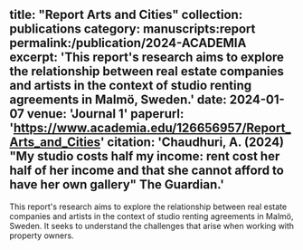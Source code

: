 
title: "Report Arts and Cities"
collection: publications 
category: manuscripts:report 
permalink:/publication/2024-ACADEMIA 
excerpt: 'This report's research aims to explore the relationship between real estate companies and artists in the context of studio renting agreements in Malmö, Sweden.' 
date: 2024-01-07 
venue: 'Journal 1'
paperurl: 'https://www.academia.edu/126656957/Report_Arts_and_Cities'
citation: 'Chaudhuri, A. (2024) "My studio costs half my income: rent cost her half of her 
income and that she cannot afford to have her own gallery" The Guardian.'
---
This report's research aims to explore the relationship between real estate companies and 
artists in the context of studio renting agreements in Malmö, Sweden. It seeks to understand the 
challenges that arise when working with property owners.

